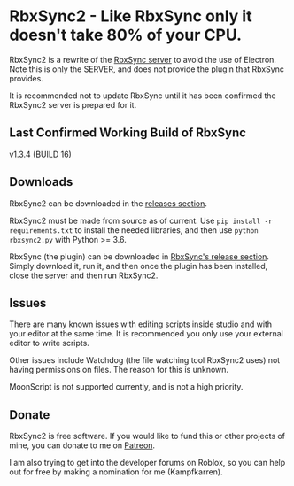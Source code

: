 # RbxSync2 - Like RbxSync only it doesn't take 80% of your CPU.

RbxSync2 is a rewrite of the [RbxSync server](https://github.com/evaera/RbxSync) to avoid the use of Electron. Note this is only the SERVER, and does not provide the plugin that RbxSync provides.

It is recommended not to update RbxSync until it has been confirmed the RbxSync2 server is prepared for it.

## Last Confirmed Working Build of RbxSync
v1.3.4 (BUILD 16)

## Downloads
~~RbxSync2 can be downloaded in the [releases section](https://github.com/boynedmaster/RbxSync2/releases/latest).~~

RbxSync2 must be made from source as of current. Use `pip install -r requirements.txt` to install the needed libraries, and then use `python rbxsync2.py` with Python >= 3.6.

RbxSync (the plugin) can be downloaded in [RbxSync's release section](https://github.com/evaera/RbxSync/releases/latest). Simply download it, run it, and then once the plugin has been installed, close the server and then run RbxSync2.

## Issues
There are many known issues with editing scripts inside studio and with your editor at the same time. It is recommended you only use your external editor to write scripts. 

Other issues include Watchdog (the file watching tool RbxSync2 uses) not having permissions on files. The reason for this is unknown.

MoonScript is not supported currently, and is not a high priority. 

## Donate
RbxSync2 is free software. If you would like to fund this or other projects of mine, you can donate to me on [Patreon](https://www.patreon.com/kampfkarren). 

I am also trying to get into the developer forums on Roblox, so you can help out for free by making a nomination for me (Kampfkarren).

